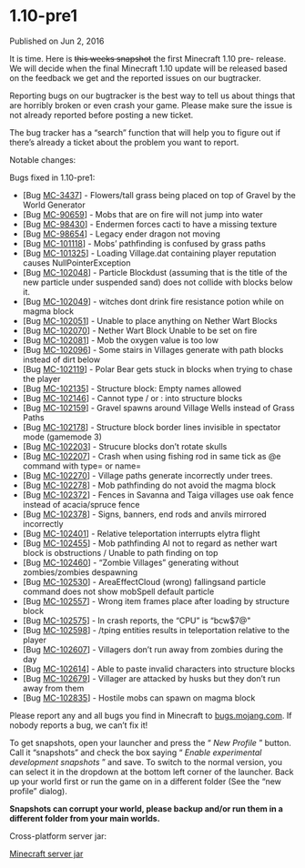 # 1.10-pre1
Published on Jun 2, 2016

It is time. Here is ~~this weeks snapshot~~ the first Minecraft 1.10 pre-
release. We will decide when the final Minecraft 1.10 update will be released
based on the feedback we get and the reported issues on our bugtracker.

Reporting bugs on our bugtracker is the best way to tell us about things that
are horribly broken or even crash your game. Please make sure the issue is not
already reported before posting a new ticket.

The bug tracker has a “search” function that will help you to figure out if
there’s already a ticket about the problem you want to report.

Notable changes:

Bugs fixed in 1.10-pre1:

  * [Bug [MC-3437](https://bugs.mojang.com/browse/MC-3437)] - Flowers/tall grass being placed on top of Gravel by the World Generator
  * [Bug [MC-90659](https://bugs.mojang.com/browse/MC-90659)] - Mobs that are on fire will not jump into water
  * [Bug [MC-98430](https://bugs.mojang.com/browse/MC-98430)] - Endermen forces cacti to have a missing texture
  * [Bug [MC-98654](https://bugs.mojang.com/browse/MC-98654)] - Legacy ender dragon not moving
  * [Bug [MC-101118](https://bugs.mojang.com/browse/MC-101118)] - Mobs’ pathfinding is confused by grass paths
  * [Bug [MC-101325](https://bugs.mojang.com/browse/MC-101325)] - Loading Village.dat containing player reputation causes NullPointerException
  * [Bug [MC-102048](https://bugs.mojang.com/browse/MC-102048)] - Particle Blockdust (assuming that is the title of the new particle under suspended sand) does not collide with blocks below it.
  * [Bug [MC-102049](https://bugs.mojang.com/browse/MC-102049)] - witches dont drink fire resistance potion while on magma block
  * [Bug [MC-102051](https://bugs.mojang.com/browse/MC-102051)] - Unable to place anything on Nether Wart Blocks
  * [Bug [MC-102070](https://bugs.mojang.com/browse/MC-102070)] - Nether Wart Block Unable to be set on fire
  * [Bug [MC-102081](https://bugs.mojang.com/browse/MC-102081)] - Mob the oxygen value is too low
  * [Bug [MC-102096](https://bugs.mojang.com/browse/MC-102096)] - Some stairs in Villages generate with path blocks instead of dirt below
  * [Bug [MC-102119](https://bugs.mojang.com/browse/MC-102119)] - Polar Bear gets stuck in blocks when trying to chase the player
  * [Bug [MC-102135](https://bugs.mojang.com/browse/MC-102135)] - Structure block: Empty names allowed
  * [Bug [MC-102146](https://bugs.mojang.com/browse/MC-102146)] - Cannot type / or : into structure blocks
  * [Bug [MC-102159](https://bugs.mojang.com/browse/MC-102159)] - Gravel spawns around Village Wells instead of Grass Paths
  * [Bug [MC-102178](https://bugs.mojang.com/browse/MC-102178)] - Structure block border lines invisible in spectator mode (gamemode 3)
  * [Bug [MC-102203](https://bugs.mojang.com/browse/MC-102203)] - Strucure blocks don’t rotate skulls
  * [Bug [MC-102207](https://bugs.mojang.com/browse/MC-102207)] - Crash when using fishing rod in same tick as @e command with type= or name=
  * [Bug [MC-102270](https://bugs.mojang.com/browse/MC-102270)] - Village paths generate incorrectly under trees.
  * [Bug [MC-102278](https://bugs.mojang.com/browse/MC-102278)] - Mob pathfinding do not avoid the magma block
  * [Bug [MC-102372](https://bugs.mojang.com/browse/MC-102372)] - Fences in Savanna and Taiga villages use oak fence instead of acacia/spruce fence
  * [Bug [MC-102378](https://bugs.mojang.com/browse/MC-102378)] - Signs, banners, end rods and anvils mirrored incorrectly
  * [Bug [MC-102401](https://bugs.mojang.com/browse/MC-102401)] - Relative teleportation interrupts elytra flight
  * [Bug [MC-102455](https://bugs.mojang.com/browse/MC-102455)] - Mob pathfinding AI not to regard as nether wart block is obstructions / Unable to path finding on top
  * [Bug [MC-102460](https://bugs.mojang.com/browse/MC-102460)] - “Zombie Villages” generating without zombies/zombies despawning
  * [Bug [MC-102530](https://bugs.mojang.com/browse/MC-102530)] - AreaEffectCloud (wrong) fallingsand particle command does not show mobSpell default particle
  * [Bug [MC-102557](https://bugs.mojang.com/browse/MC-102557)] - Wrong item frames place after loading by structure block
  * [Bug [MC-102575](https://bugs.mojang.com/browse/MC-102575)] - In crash reports, the “CPU” is “bcw$7@"
  * [Bug [MC-102598](https://bugs.mojang.com/browse/MC-102598)] - /tping entities results in teleportation relative to the player
  * [Bug [MC-102607](https://bugs.mojang.com/browse/MC-102607)] - Villagers don’t run away from zombies during the day
  * [Bug [MC-102614](https://bugs.mojang.com/browse/MC-102614)] - Able to paste invalid characters into structure blocks
  * [Bug [MC-102679](https://bugs.mojang.com/browse/MC-102679)] - Villager are attacked by husks but they don’t run away from them
  * [Bug [MC-102835](https://bugs.mojang.com/browse/MC-102835)] - Hostile mobs can spawn on magma block

Please report any and all bugs you find in Minecraft to
[bugs.mojang.com](https://bugs.mojang.com). If nobody reports a bug, we can’t
fix it!

To get snapshots, open your launcher and press the “ _New Profile_ ” button.
Call it “snapshots” and check the box saying “ _Enable experimental
development snapshots_ ” and save. To switch to the normal version, you can
select it in the dropdown at the bottom left corner of the launcher. Back up
your world first or run the game on in a different folder (See the “new
profile” dialog).

**Snapshots can corrupt your world, please backup and/or run them in a
different folder from your main worlds.**

Cross-platform server jar:

[Minecraft server
jar](https://launcher.mojang.com/mc/game/1.10-pre1/server/c9c34ba406f694e56c1729b465c25e0f63ce9743/server.jar)


